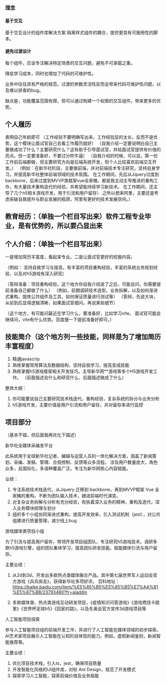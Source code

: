 


### 理念

#### 基于交互

基于交互设计的组件库解决方案
隔离样式组件的耦合，提供更具有可服用性的脚本。

#### 避免过渡设计



每个组件，应该专注解决特定场景的交互问题，避免不可承载之重。

降低学习成本，同时也增加了代码的可维护性。


业务中往往具有严格的规范，过渡的参数灵活性反而会带来代码可维护性问题，以及难以排查的bug。


缺点是，功能覆盖范围有限，但可以通过构建一个权限的交互组件。带来更多的优势。






## 个人履历

表明自己年龄即可 
（工作经验不要明确写出来，工作经验显的太长，反而不是优势，这个模块让面试官自己去看工作履历就好）
（自我介绍一定要说明白自己主要做成功了什么？主要研究什么？这有助于引导面试官，并给面试官提供有价值的亮点。但一定要准备好，不要过分吹牛逼）
（自我介绍的时候，可以说，第一份工作前后端都做，但主要研究方向是后端系统开发，但个人比较喜欢前端交互开发。）
（例如：在新华社阶段，主要做前端，并对前端技术专注研究，坚持自身学习，并提高新华社整体前端领域的技术氛围。
在工作期间，先后从Jquery过度到backbone，后来过度到MVVP类框架vue全家桶，都是我主动主导推进的重构工作，有大量技术重构迭代的经验，并希望能持续学习新技术。
在工作期间，还主导了几个h5相关游戏开发，用于引流和用户留存）
之所以想来阿里，主要还是考虑突破自我提升与职业发展的瓶颈，阿里有更好的技术发展空间。）



## 教育经历：（单独一个栏目写出来）软件工程专业毕业，是有优势的，所以要凸显出来

## 个人介绍：（单独一个栏目写出来）
一是增加简历丰富度，看起来专业。二是让面试官更好的挖掘内容。

（例如： 坚持自我学习与提高，有丰富的项目重构经验，丰富的系统业务规划经验，以及对h5游戏有深入研究）

（答辩准备：项目重构经验，这个地方你自我介绍说了之后，可能会问，你需要提前准备自己都做了什么）
（例如，前期调研技术选型，业务拆解，以及如何渐进式重构，提炼公共组件及工具，如何保证质量进行测试等）
（答辩，先说大块，从前到后显得逻辑清晰，如果面试官细问，再说某些细节）

（这个地方，有可能问最近在学习什么，要准备好，比如学习vite。
面试官可能会继续问，vite有什么优势。百度搜一下提前准备好即可。）


## 技能简介（这个地方列一些技能，同样是为了增加简历丰富程度）

1. 精通javascrip
2. 熟练掌握常用算法及数据结构，坚持自我学习，提高变成技能
3. 熟练掌握h5游戏框架相关开发技巧。主导新华网**游戏等多个H5游戏开发工作。
（前面描述会什么和研究什么，后面描述做成了什么）



整体大纲：
1. 你可能要说自己主要研究技术栈迭代，重构经验，复杂系统的拆分与业务分析
2. h5游戏开发，主要价值是用户引流和用户留存，并对留存率进行监控


## 项目部分
（基本不错，但后面我再优化下描述）



新华社全媒体采编发平台

此系统用于全球新华社记者、编辑与运营人员的一体化解决方案，涵盖了新闻策划、采编、发稿、管理、合规控制、反馈等众多流程。
涉及用户数量庞大，角色众多，且国际化，多语种覆盖广泛。专注为新华网核心内容赋能。

业绩：
1. 专注系统技术栈迭代，从Jquery 迁移到 backbone，再到MVVP框架 Vue 全家桶的重构。不断为团队输入技术，跟进前端时代演变。
2. 对复杂业务拆解与分析有充分经验，有执着深入业务的精神，重构及迭代，深入业务模块梳理与划分
3. 组织多个小组协同渐进式重构，提高开发效率，引入测试机制（jest），对公共组建进行质量管理，减少线上bug


游戏媒体类项目小组

为了引流与提高用户留存，带领开发项目组团队，专注研究h5游戏技术。调研多款h5游戏引擎，组织团队集体学习，提高团队研发技能。赋能媒体引流与用户留存。

主要业绩：
1. 从2d到3d，开发出多款热点类媒体融合产品。其中第七届世界军人运动会官方游戏《兵兵突击》，获得新华社多项好评。
百科地址：https://baike.baidu.com/item/%E5%85%B5%E5%85%B5%E7%AA%81%E5%87%BB/23793480?fr=aladdin

2. 多款媒体类、热点类游戏互动研发项目，《疫情知识问答游戏》《游戏燃烧卡路里》《世界杯足球h5》《回家的路》，以及冬奥会官方宣传3d游戏项目等


人工智能项目探索

参与人工智能项目组的前端开发工作，并进行了人工智能在媒体领域的初步探索。
AI艺术家项目展示人工智能在认知阶段体现的能力。例如，虚假新闻鉴别，新闻智能推荐等。

主要业绩：
1. 优化项目技术栈，引入ts，jest，确保项目质量
2. 开发智能化风格的UI组件库，对标 Ant Design，规范了开发模式
2. 探索学习人工智能，探索前端价值及业务赋能
